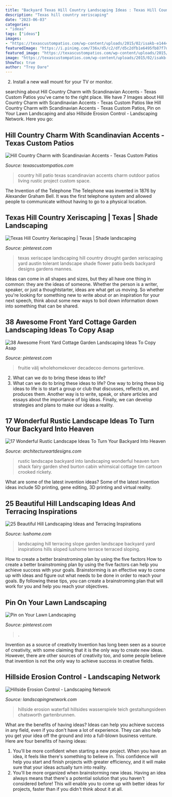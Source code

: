 ```yaml
---
title: "Backyard Texas Hill Country Landscaping Ideas : Texas Hill Country Xeriscaping"
description: "Texas hill country xeriscaping"
date: "2023-06-03"
categories:
- "ideas"
tags: ["ideas"]
images:
- "https://texascustompatios.com/wp-content/uploads/2015/02/isakb-e1444834347770-992x661.jpg"
featuredImage: "https://i.pinimg.com/736x/d5/c2/df/d5c2dfb1e6495fb87f7da85f576e5574.jpg"
featured_image: "https://texascustompatios.com/wp-content/uploads/2015/02/isakb-e1444834347770-992x661.jpg"
image: "https://texascustompatios.com/wp-content/uploads/2015/02/isakb-e1444834347770-992x661.jpg"
ShowToc: true
author: "Trey Dare"
---
```



2. Install a new wall mount for your TV or monitor.

	

		
searching about Hill Country Charm with Scandinavian Accents - Texas Custom Patios you've came to the right place. We have 7 Images about Hill Country Charm with Scandinavian Accents - Texas Custom Patios like Hill Country Charm with Scandinavian Accents - Texas Custom Patios, Pin on Your Lawn Landscaping and also Hillside Erosion Control - Landscaping Network. Here you go:
		
    
## Hill Country Charm With Scandinavian Accents - Texas Custom Patios

<img loading=lazy src="https://texascustompatios.com/wp-content/uploads/2015/02/isakb-e1444834347770-992x661.jpg" onerror="this.onerror=null;this.src='https://tse2.mm.bing.net/th?id=OIP.4u3DtywXuu6-WzKe4aszuQHaE7&amp;pid=15.1';" alt="Hill Country Charm with Scandinavian Accents - Texas Custom Patios">

_Source: texascustompatios.com_

>country hill patio texas scandinavian accents charm outdoor patios living rustic project custom space. 

	

The Invention of the Telephone
The Telephone was invented in 1876 by Alexander Graham Bell. It was the first telephone system and allowed people to communicate without having to go to a physical location.

    
## Texas Hill Country Xeriscaping | Texas | Shade Landscaping

<img loading=lazy src="https://i.pinimg.com/736x/e8/e4/fe/e8e4fe2400b51d0797b39d184a3513e9.jpg" onerror="this.onerror=null;this.src='https://tse2.mm.bing.net/th?id=OIP.KFJqQ7Chtj9H7eijr9TcnAHaFS&amp;pid=15.1';" alt="Texas Hill Country Xeriscaping | Texas | Shade landscaping">

_Source: pinterest.com_

>texas xeriscape landscaping hill country drought garden xeriscaping yard austin tolerant landscape shade flower patio beds backyard designs gardens mannes. 

	

Ideas can come in all shapes and sizes, but they all have one thing in common: they are the ideas of someone. Whether the person is a writer, speaker, or just a thoughtstarter, ideas are what get us moving. So whether you're looking for something new to write about or an inspiration for your next speech, think about some new ways to boil down information down into something that can be shared.

    
## 38 Awesome Front Yard Cottage Garden Landscaping Ideas To Copy Asap

<img loading=lazy src="https://i.pinimg.com/736x/d5/c2/df/d5c2dfb1e6495fb87f7da85f576e5574.jpg" onerror="this.onerror=null;this.src='https://tse2.mm.bing.net/th?id=OIP.CZRcriNI_TDQUJbwHCrH-wHaJ3&amp;pid=15.1';" alt="38 Awesome Front Yard Cottage Garden Landscaping Ideas To Copy Asap">

_Source: pinterest.com_

>fruitie välj wholehomekover decadecoo demons gartenlove. 

	

2. What can we do to bring these ideas to life?
2. What can we do to bring these ideas to life? 
One way to bring these big ideas to life is to start a group or club that discusses, reflects on, and produces them. Another way is to write, speak, or share articles and essays about the importance of big ideas. Finally, we can develop strategies and plans to make our ideas a reality.

    
## 17 Wonderful Rustic Landscape Ideas To Turn Your Backyard Into Heaven

<img loading=lazy src="http://www.architectureartdesigns.com/wp-content/uploads/2015/11/17-Wonderful-Rustic-Landscape-Ideas-To-Turn-Your-Backyard-Into-Heaven-9-630x419.jpg" onerror="this.onerror=null;this.src='https://tse2.mm.bing.net/th?id=OIP.0LCFzaQ5_Fexd0Ct4qHgAAHaE7&amp;pid=15.1';" alt="17 Wonderful Rustic Landscape Ideas To Turn Your Backyard Into Heaven">

_Source: architectureartdesigns.com_

>rustic landscape backyard into landscaping wonderful heaven turn shack fairy garden shed burton cabin whimsical cottage tim cartoon crooked rickety. 

	

What are some of the latest invention ideas?
Some of the latest invention ideas include 5D printing, gene editing, 3D printing and virtual reality.

    
## 25 Beautiful Hill Landscaping Ideas And Terracing Inspirations

<img loading=lazy src="http://www.lushome.com/wp-content/uploads/2014/11/terracing-hill-yard-landscaping-ideas-22.jpg" onerror="this.onerror=null;this.src='https://tse1.mm.bing.net/th?id=OIP.1nmxP6k_M-GhWKSZOuH29wHaFT&amp;pid=15.1';" alt="25 Beautiful Hill Landscaping Ideas and Terracing Inspirations">

_Source: lushome.com_

>landscaping hill terracing slope garden landscape backyard yard inspirations hills sloped lushome terrace terraced sloping. 

	

How to create a better brainstroming plan by using the five factors
How to create a better brainstroming plan by using the five factors can help you achieve success with your goals. Brainstorming is an effective way to come up with ideas and figure out what needs to be done in order to reach your goals. By following these tips, you can create a brainstroming plan that will work for you and help you reach your objectives.

    
## Pin On Your Lawn Landscaping

<img loading=lazy src="https://i.pinimg.com/736x/2b/b9/1c/2bb91c8a56a091ac230e2240fa629a4c.jpg" onerror="this.onerror=null;this.src='https://tse1.mm.bing.net/th?id=OIP.6G2al5FCP2qnaKGYEDlHzAHaJ3&amp;pid=15.1';" alt="Pin on Your Lawn Landscaping">

_Source: pinterest.com_

>. 

	

Invention as a source of creativity
Invention has long been seen as a source of creativity, with some claiming that it is the only way to create new ideas. However, there are other sources of creativity too, and some people believe that invention is not the only way to achieve success in creative fields.

    
## Hillside Erosion Control - Landscaping Network

<img loading=lazy src="https://images.landscapingnetwork.com/pictures/images/900x705Max/site_8/hillside-waterfall-backyard-waterfall-stone-waterfall-the-green-scene_5091.JPG" onerror="this.onerror=null;this.src='https://tse3.mm.bing.net/th?id=OIP.Qd7gO4LSuYMQi8W33oLAMAHaE8&amp;pid=15.1';" alt="Hillside Erosion Control - Landscaping Network">

_Source: landscapingnetwork.com_

>hillside erosion waterfall hillsides wasserspiele teich gestaltungsideen chatsworth gartenbrunnen. 

	

What are the benefits of having ideas?
Ideas can help you achieve success in any field, even if you don't have a lot of experience. They can also help you get your idea off the ground and into a full-blown business venture. Here are four benefits of having ideas: 
1. You'll be more confident when starting a new project. When you have an idea, it feels like there's something to believe in. This confidence will help you start and finish projects with greater efficiency, and it will make sure that your ideas actually turn into reality. 
2. You'll be more organized when brainstorming new ideas. Having an idea always means that there's a potential solution that you haven't considered before! This will enable you to come up with better ideas for projects, faster than if you didn't think about it at all. 

